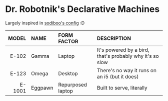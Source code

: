 # Dr. Robotnik's Declarative Machines

Largely inspired in [sodiboo's config](https://github.com/sodiboo/nix-config/) :D

  MODEL | NAME    | FORM FACTOR       | DESCRIPTION
-------:|:--------|:------------------|:---------------------------------------------------------
  E-102 | Gamma   | Laptop            | It's powered by a bird, that's probably why it's so slow
  E-123 | Omega   | Desktop           | There's no way it runs on an i5 (but it does)
 E-1001 | Eggpawn | Repurposed laptop | Built to serve, literally

